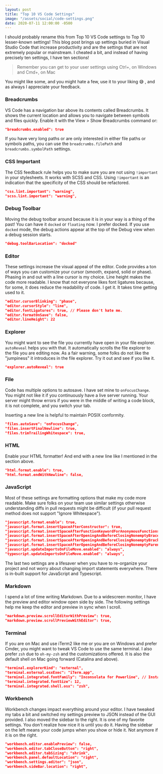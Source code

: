 ```yaml
---
layout: post
title: "Top 10 VS Code Settings"
image: "/assets/social/code-settings.png"
date: 2020-07-11 12:00:00 -0500
---
```


I should probably rename this from Top 10 VS Code settings to Top 10 lesser-known settings! This blog post brings up settings buried in Visual Studio Code that increase productivity and are the settings that are not extremely popular or mainstream. I cheated a bit, and instead of having precisely ten settings, I have ten sections!

> Remember you can get to your user settings using Ctrl+, on Windows and Cmd+, on Mac

You might like some, and you might hate a few, use it to your liking 😅 , and as always I appreciate your feedback.

### Breadcrumbs

VS Code has a navigation bar above its contents called Breadcrumbs. It shows the current location and allows you to navigate between symbols and files quickly. Enable it with the View > Show Breadcrumbs command or:

```json
"breadcrumbs.enabled": true
```

If you have very long paths or are only interested in either file paths or symbols paths, you can use the `breadcrumbs.filePath` and `breadcrumbs.symbolPath` settings.

### CSS Important

The CSS feedback rule helps you to make sure you are not using `!important` in your stylesheets. It works with SCSS and CSS. Using `!important` is an indication that the specificity of the CSS should be refactored.

```json
"css.lint.important": "warning",
"scss.lint.important": "warning",
```

### Debug Toolbar

Moving the debug toolbar around because it is in your way is a thing of the past! You can have it `docked` or `floating` now. I prefer docked. If you use `docked` mode, the debug actions appear at the top of the Debug view when a debug session starts.

```json
"debug.toolBarLocation": "docked"
```

### Editor

These settings increase the visual appeal of the editor. Code provides a ton of ways you can customize your cursor (smooth, expand, solid or phase). Phasing in and out with a line cursor is my choice. Line height makes the code more readable. I know that not everyone likes font ligatures because, for some, it does reduce the readability of code. I get it. It takes time getting used to it.

```json
"editor.cursorBlinking": "phase",
"editor.cursorStyle": "line",
"editor.fontLigatures": true, // Please don't hate me.
"editor.formatOnSave": false,
"editor.lineHeight": 22
```

### Explorer

You might want to see the file you currently have open in your file explorer. `autoReveal` helps you with that. It automatically scrolls the file explorer to the file you are editing now. As a fair warning, some folks do not like the "jumpiness" it introduces in the file explorer. Try it out and see if you like it.

```json
"explorer.autoReveal": true
```

### File

Code has multiple options to autosave. I have set mine to `onFocusChange`. You might not like it if you continuously have a live server running. Your server might throw errors if you were in the middle of writing a code block, it is not complete, and you switch your tab.

Inserting a new line is helpful to maintain POSIX conformity.

```json
"files.autoSave": "onFocusChange",
"files.insertFinalNewline": true,
"files.trimTrailingWhitespace": true,
```

### HTML

Enable your HTML formatter! And end with a new line like I mentioned in the section above.

```json
"html.format.enable": true,
"html.format.endWithNewline": false,
```

### JavaScript

Most of these settings are formatting options that make my code more readable. Make sure folks on your team use similar settings otherwise understanding diffs in pull requests might be difficult (if your pull request method does not support "Ignore Whitespace").

```json
"javascript.format.enable": true,
"javascript.format.insertSpaceAfterConstructor": true,
"javascript.format.insertSpaceAfterFunctionKeywordForAnonymousFunctions": true,
"javascript.format.insertSpaceAfterOpeningAndBeforeClosingNonemptyBraces": true,
"javascript.format.insertSpaceAfterOpeningAndBeforeClosingNonemptyBrackets": false,
"javascript.format.insertSpaceAfterOpeningAndBeforeClosingNonemptyParenthesis": false,
"javascript.updateImportsOnFileMove.enabled": "always",
"typescript.updateImportsOnFileMove.enabled": "always",
```

The last two settings are a lifesaver when you have to re-organize your project and not worry about changing import statements everywhere. There is in-built support for JavaScript and Typescript.

### Markdown

I spend a lot of time writing Markdown. Due to a widescreen monitor, I have the preview and editor window open side by side. The following settings help me keep the editor and preview in sync when I scroll.

```json
"markdown.preview.scrollEditorWithPreview": true,
"markdown.preview.scrollPreviewWithEditor": true,
```

### Terminal

If you are on Mac and use iTerm2 like me or you are on Windows and prefer Cmder, you might want to tweak VS Code to use the same terminal. I also prefer `zsh` due to `oh-my-zsh` and the customizations offered. It is also the default shell on Mac going forward (Catalina and above).

```json
"terminal.explorerKind": "external",
"terminal.external.osxExec": "iTerm.app",
"terminal.integrated.fontFamily": "Inconsolata for Powerline", // Install Powerline fonts for this to work
"terminal.integrated.fontSize": 12,
"terminal.integrated.shell.osx": "zsh",
```

### Workbench

Workbench changes impact everything around your editor. I have tweaked my tabs a bit and switched my settings preview to JSON instead of the GUI provided. I also moved the sidebar to the right. It is one of my favorite settings. You don't realize how nice it is until you do it. Having the sidebar on the left means your code jumps when you show or hide it. Not anymore if it is on the right.

```json
"workbench.editor.enablePreview": false,
"workbench.editor.tabCloseButton": "right",
"workbench.editor.tabSizing": "shrink",
"workbench.panel.defaultLocation": "right",
"workbench.settings.editor": "json",
"workbench.sideBar.location": "right",
```
